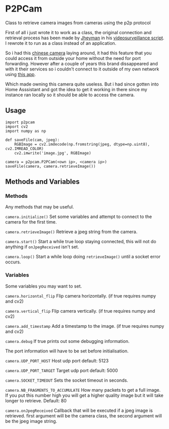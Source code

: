 # P2PCam
Class to retrieve camera images from cameras using the p2p protocol

First of all i just wrote it to work as a class, the original connection and retrieval process has been made by [Jheyman](https://github.com/jheyman/) in his [videosurveillance script](https://github.com/jheyman/videosurveillance/).
I rewrote it to run as a class instead of an application.

So i had this [chinese camera](https://nl.aliexpress.com/item/Phone-monitor-P2P-Free-DDNS-Ontop-RT8633-HD-1-4-CMOS-1-0MP-Network-IP-Camera/990524792.html) laying around, it had this feature that you could access it from outside your home without the need for port forwarding. However after a couple of years this brand dissappeared and with it their services so i couldn't connect to it outside of my own network using [this app](https://play.google.com/store/apps/details?id=x.p2p.cam).

Which made owning this camera quite useless. But i had since gotten into Home Asssistant and got the idea to get it working in there since my instance ran locally so it should be able to access the camera.

## Usage
```
import p2pcam
import cv2
import numpy as np

def saveFile(cam, jpeg):
    RGBImage = cv2.imdecode(np.fromstring(jpeg, dtype=np.uint8), cv2.IMREAD_COLOR)
    cv2.imwrite('image.jpg', RGBImage)

camera = p2pcam.P2PCam(<own ip>, <camera ip>)
saveFile(camera, camera.retrieveImage())
```
## Methods and Variables
### Methods
Any methods that may be useful.

`camera.initialize()` Set some variables and attempt to connect to the camera for the first time.

`camera.retrieveImage()` Retrieve a jpeg string from the camera.

`camera.start()` Start a while true loop staying connected, this will not do anything if `onJpegReceived` isn't set.

`camera.loop()` Start a while loop doing `retrieveImage()` until a socket error occurs.
### Variables
Some variables you may want to set.

`camera.horizontal_flip` Flip camera horizontally. (if true requires numpy and cv2)

`camera.vertical_flip` Flip camera vertically. (if true requires numpy and cv2)

`camera.add_timestamp` Add a timestamp to the image. (if true requires numpy and cv2)

`camera.debug` If true prints out some debugging information.


The port information will have to be set before initialisation.

`camera.UDP_PORT_HOST` Host udp port default: 5123

`camera.UDP_PORT_TARGET` Target udp port default: 5000

`camera.SOCKET_TIMEOUT` Sets the socket timeout in seconds.

`camera.NB_FRAGMENTS_TO_ACCUMULATE` How many packets to get a full image. If you put this number high you will get a higher quality image but it will take longer to retrieve. Default: 80

`camera.onJpegReceived` Callback that will be executed if a jpeg image is retrieved. first argument will be the camera class, the second argument will be the jpeg image string.
